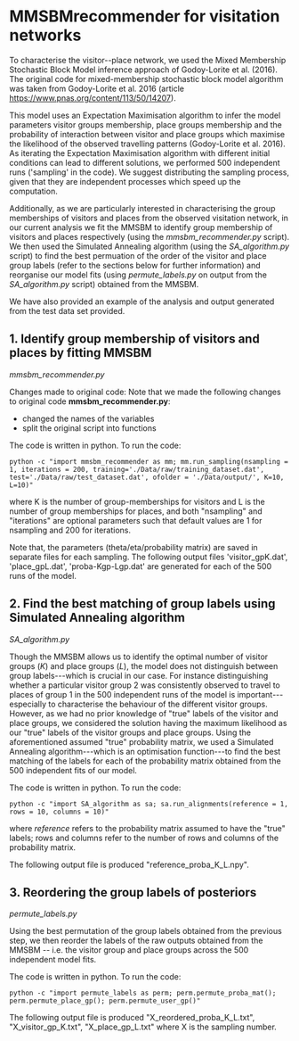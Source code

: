 # MMSBMrecommender for visitation networks 
To characterise the visitor--place network, we used the Mixed Membership Stochastic Block Model inference approach of Godoy-Lorite et al. (2016). 
The original code for mixed-membership stochastic block model algorithm was taken from Godoy-Lorite et al. 2016 (article https://www.pnas.org/content/113/50/14207).

This model uses an Expectation Maximisation algorithm to infer the model parameters visitor groups membership, place groups membership and the probability of interaction between visitor and place groups which maximise the likelihood of the observed travelling patterns (Godoy-Lorite et al. 2016). 
As iterating the Expectation Maximisation algorithm with different initial conditions can lead to different solutions, we performed 500 independent runs ('sampling' in the code). We suggest distributing the sampling process, given that they are independent processes which speed up the computation.

Additionally, as we are particularly interested in characterising the group memberships of visitors and places from the observed visitation network, in our current analysis we fit the MMSBM to identify group membership of visitors and places respectively (using the *mmsbm_recommender.py* script). We then used the Simulated Annealing algorithm (using the *SA_algorithm.py* script) to find the best permuation of the order of the visitor and place group labels (refer to the sections below for further information) and reorganise our model fits (using *permute_labels.py* on output from the *SA_algorithm.py* script) obtained from the MMSBM.

We have also provided an example of the analysis and output generated from the test data set provided.

## 1. Identify group membership of visitors and places by fitting MMSBM
*mmsbm_recommender.py*

Changes made to original code:
Note that we made the following changes to original code **mmsbm_recommender.py**: 
- changed the names of the variables
- split the original script into functions

The code is written in python. To run the code:
```
python -c "import mmsbm_recommender as mm; mm.run_sampling(nsampling = 1, iterations = 200, training='./Data/raw/training_dataset.dat', test='./Data/raw/test_dataset.dat', ofolder = './Data/output/', K=10, L=10)"
```
where K is the number of group-memberships for visitors and L is the number of group memberships for places, and both "nsampling" and "iterations" are optional parameters such that default values are 1 for nsampling and 200 for iterations.

Note that, the parameters (theta/eta/probability matrix) are saved in separate files for each sampling. 
The following output files 'visitor_gpK.dat', 'place_gpL.dat', 'proba-Kgp-Lgp.dat' are generated for each of the 500 runs of the model.

## 2. Find the best matching of group labels using Simulated Annealing algorithm
*SA_algorithm.py*

Though the MMSBM allows us to identify the optimal number of visitor groups (*K*) and place groups (*L*), the model does not distinguish between group labels---which is crucial in our case. For instance distinguishing whether a particular visitor group 2 was consistently observed to travel to places of group 1 in the 500 independent runs of the model is important---especially to characterise the behaviour of the different visitor groups. However, as we had no prior knowledge of "true" labels of the visitor and place groups, we considered the solution having the maximum likelihood as our "true" labels of the visitor groups and place groups. Using the aforementioned assumed "true" probability matrix, we used a Simulated Annealing algorithm---which is an optimisation function---to find the best matching of the labels for each of the probability matrix obtained from the 500 independent fits of our model. 

The code is written in python. To run the code:
```
python -c "import SA_algorithm as sa; sa.run_alignments(reference = 1, rows = 10, columns = 10)"
```
where *reference* refers to the probability matrix assumed to have the "true" labels; rows and columns refer to the number of rows and columns of the probability matrix.

The following output file is produced "reference_proba_K_L.npy".

## 3. Reordering the group labels of posteriors
*permute_labels.py*

Using the best permutation of the group labels obtained from the previous step, we then reorder the labels of the raw outputs obtained from the MMSBM -- i.e. the visitor group and place groups across the 500 independent model fits. 

The code is written in python. To run the code:
```
python -c "import permute_labels as perm; perm.permute_proba_mat(); perm.permute_place_gp(); perm.permute_user_gp()"
```

The following output file is produced "X_reordered_proba_K_L.txt", "X_visitor_gp_K.txt", "X_place_gp_L.txt" where X is the sampling number.
